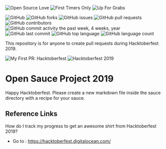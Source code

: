 ![Open Source Love](https://img.shields.io/badge/Open%20Source-%E2%9D%A4-pink.svg)
![First Timers Only](https://img.shields.io/badge/first--timers--only-friendly-blue.svg?style=flat)
![Up For Grabs](https://img.shields.io/badge/up--for--grabs-friendly-green.svg?style=flat)

![GitHub](https://img.shields.io/github/license/my-first-pr/open-sauce-2019.svg)
![GitHub forks](https://img.shields.io/github/forks/my-first-pr/open-sauce-2019.svg)
![GitHub issues](https://img.shields.io/github/issues/my-first-pr/open-sauce-2019.svg)
![GitHub pull requests](https://img.shields.io/github/issues-pr/my-first-pr/open-sauce-2019.svg)
![GitHub contributors](https://img.shields.io/github/contributors/my-first-pr/open-sauce-2019.svg)
![GitHub commit activity the past week, 4 weeks, year](https://img.shields.io/github/commit-activity/w/my-first-pr/open-sauce-2019.svg)
![GitHub last commit](https://img.shields.io/github/last-commit/my-first-pr/open-sauce-2019.svg)
![GitHub top language](https://img.shields.io/github/languages/top/my-first-pr/open-sauce-2019.svg)
![GitHub language count](https://img.shields.io/github/languages/count/my-first-pr/open-sauce-2019.svg)

This repository is for anyone to create pull requests during Hacktoberfest 2019.

![My First PR: Hacktoberfest](tbc.svg)
![Hacktoberfest 2019](tbc.png)

# Open Sauce Project 2019

Happy Hacktoberfest. Please create a new markdown file inside the sauce directory with a recipe for your sauce.

## Reference Links

How do I track my progress to get an awesome shirt from Hacktoberfest 2019?
- Go to : https://hacktoberfest.digitalocean.com/

